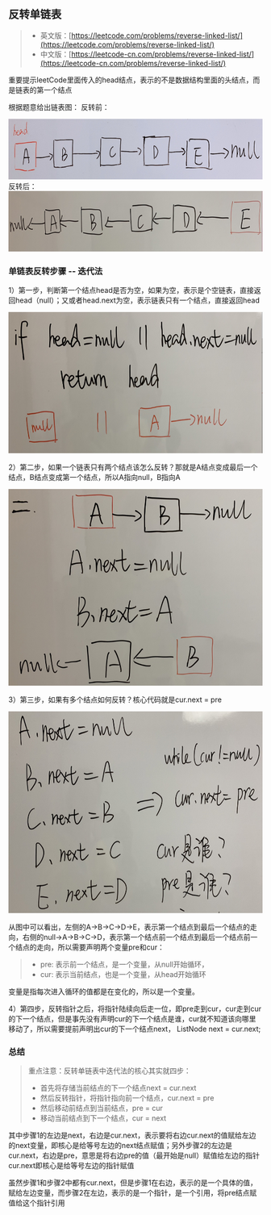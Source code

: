 ##  反转单链表
> - 英文版：[https://leetcode.com/problems/reverse-linked-list/](https://leetcode.com/problems/reverse-linked-list/)
> - 中文版：[https://leetcode-cn.com/problems/reverse-linked-list/](https://leetcode-cn.com/problems/reverse-linked-list/)

重要提示leetCode里面传入的head结点，表示的不是数据结构里面的头结点，而是链表的第一个结点

根据题意给出链表图：
反转前：
<div align="center"><img src="../../../resources/img/leetcode206b.png" height="120" width="700" ></div>
反转后：
<div align="center"><img src="../../../resources/img/leetcode206a.png" height="120" width="700" ></div>



### 单链表反转步骤 -- 迭代法

1）第一步，判断第一个结点head是否为空，如果为空，表示是个空链表，直接返回head（null）；又或者head.next为空，表示链表只有一个结点，直接返回head
<div align="center"><img src="../../../resources/img/reverseLinkedList1.png" height="280" width="600" ></div>

2）第二步，如果一个链表只有两个结点该怎么反转？那就是A结点变成最后一个结点，B结点变成第一个结点，所以A指向null，B指向A
<div align="center"><img src="../../../resources/img/reverseLinkedList3.png" height="390" width="600" ></div>

3）第三步，如果有多个结点如何反转？核心代码就是cur.next = pre
<div align="center"><img src="../../../resources/img/reverseLinkedList2.png" height="400" width="700" ></div>

从图中可以看出，左侧的A->B->C->D->E，表示第一个结点到最后一个结点的走向，右侧的null->A->B->C->D，表示第一个结点前一个结点到最后一个结点前一个结点的走向，所以需要声明两个变量pre和cur：
> - pre: 表示前一个结点，是一个变量，从null开始循环，
> - cur: 表示当前结点，也是一个变量，从head开始循环

变量是指每次进入循环的值都是在变化的，所以是一个变量。

4）第四步，反转指针之后，将指针陆续向后走一位，即pre走到cur，cur走到cur的下一个结点，但是事先没有声明cur的下一个结点是谁，cur就不知道该向哪里移动了，所以需要提前声明出cur的下一个结点next，
 ListNode next = cur.next;


### 总结

> 重点注意：反转单链表中迭代法的核心其实就四步：
> - 首先将存储当前结点的下一个结点next = cur.next
> - 然后反转指针，将指针指向前一个结点，cur.next = pre
> - 然后移动前结点到当前结点，pre = cur
> - 移动当前结点到下一个结点，cur = next
 
其中步骤1的左边是next，右边是cur.next，表示要将右边cur.next的值赋给左边的next变量，即核心是给等号左边的next结点赋值；另外步骤2的左边是cur.next，右边是pre，意思是将右边pre的值（最开始是null）赋值给左边的指针cur.next即核心是给等号左边的指针赋值

虽然步骤1和步骤2中都有cur.next，但是步骤1在右边，表示的是一个具体的值，赋给左边变量，而步骤2在左边，表示的是一个指针，是一个引用，将pre结点赋值给这个指针引用





